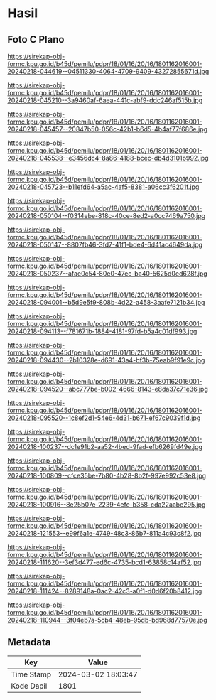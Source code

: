 # Hasil

## Foto C Plano

https://sirekap-obj-formc.kpu.go.id/b45d/pemilu/pdpr/18/01/16/20/16/1801162016001-20240218-044619--04511330-4064-4709-9409-43272855671d.jpg

https://sirekap-obj-formc.kpu.go.id/b45d/pemilu/pdpr/18/01/16/20/16/1801162016001-20240218-045210--3a9460af-6aea-441c-abf9-ddc246af515b.jpg

https://sirekap-obj-formc.kpu.go.id/b45d/pemilu/pdpr/18/01/16/20/16/1801162016001-20240218-045457--20847b50-056c-42b1-b6d5-4b4af77f686e.jpg

https://sirekap-obj-formc.kpu.go.id/b45d/pemilu/pdpr/18/01/16/20/16/1801162016001-20240218-045538--e3456dc4-8a86-4188-bcec-db4d3101b992.jpg

https://sirekap-obj-formc.kpu.go.id/b45d/pemilu/pdpr/18/01/16/20/16/1801162016001-20240218-045723--b11efd64-a5ac-4af5-8381-a06cc3f6201f.jpg

https://sirekap-obj-formc.kpu.go.id/b45d/pemilu/pdpr/18/01/16/20/16/1801162016001-20240218-050104--f0314ebe-818c-40ce-8ed2-a0cc7469a750.jpg

https://sirekap-obj-formc.kpu.go.id/b45d/pemilu/pdpr/18/01/16/20/16/1801162016001-20240218-050147--8807fb46-3fd7-41f1-bde4-6d41ac4649da.jpg

https://sirekap-obj-formc.kpu.go.id/b45d/pemilu/pdpr/18/01/16/20/16/1801162016001-20240218-050237--afae0c54-80e0-47ec-ba40-5625d0ed628f.jpg

https://sirekap-obj-formc.kpu.go.id/b45d/pemilu/pdpr/18/01/16/20/16/1801162016001-20240218-094001--b5d9e5f9-808b-4d22-a458-3aafe7121b34.jpg

https://sirekap-obj-formc.kpu.go.id/b45d/pemilu/pdpr/18/01/16/20/16/1801162016001-20240218-094113--f781671b-1884-4181-97fd-b5a4c01df993.jpg

https://sirekap-obj-formc.kpu.go.id/b45d/pemilu/pdpr/18/01/16/20/16/1801162016001-20240218-094430--2b10328e-d691-43a4-bf3b-75eab9f91e9c.jpg

https://sirekap-obj-formc.kpu.go.id/b45d/pemilu/pdpr/18/01/16/20/16/1801162016001-20240218-094520--abc777be-b002-4666-8143-e8da37c71e36.jpg

https://sirekap-obj-formc.kpu.go.id/b45d/pemilu/pdpr/18/01/16/20/16/1801162016001-20240218-095520--1c8ef2d1-54e6-4d31-b671-ef67c9039f1d.jpg

https://sirekap-obj-formc.kpu.go.id/b45d/pemilu/pdpr/18/01/16/20/16/1801162016001-20240218-100237--dc1e91b2-aa52-4bed-9fad-efb6269fd49e.jpg

https://sirekap-obj-formc.kpu.go.id/b45d/pemilu/pdpr/18/01/16/20/16/1801162016001-20240218-100809--cfce35be-7b80-4b28-8b2f-997e992c53e8.jpg

https://sirekap-obj-formc.kpu.go.id/b45d/pemilu/pdpr/18/01/16/20/16/1801162016001-20240218-100916--8e25b07e-2239-4efe-b358-cda22aabe295.jpg

https://sirekap-obj-formc.kpu.go.id/b45d/pemilu/pdpr/18/01/16/20/16/1801162016001-20240218-121553--e99f6a1e-4749-48c3-86b7-811a4c93c8f2.jpg

https://sirekap-obj-formc.kpu.go.id/b45d/pemilu/pdpr/18/01/16/20/16/1801162016001-20240218-111620--3ef3d477-ed6c-4735-bcd1-63858c14af52.jpg

https://sirekap-obj-formc.kpu.go.id/b45d/pemilu/pdpr/18/01/16/20/16/1801162016001-20240218-111424--8289148a-0ac2-42c3-a0f1-d0d6f20b8412.jpg

https://sirekap-obj-formc.kpu.go.id/b45d/pemilu/pdpr/18/01/16/20/16/1801162016001-20240218-110944--3f04eb7a-5cb4-48eb-95db-bd968d77570e.jpg


## Metadata

| Key        | Value               |
| ---------- | ------------------- |
| Time Stamp | 2024-03-02 18:03:47 |
| Kode Dapil | 1801                |



